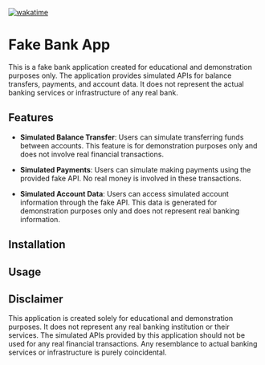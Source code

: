 [![wakatime](https://wakatime.com/badge/user/018dffc0-3d93-4ace-95af-2524fb705e0c/project/018dffc2-c83e-4403-a4d1-4edce965ad1e.svg)](https://wakatime.com/badge/user/018dffc0-3d93-4ace-95af-2524fb705e0c/project/018dffc2-c83e-4403-a4d1-4edce965ad1e)

# Fake Bank App

This is a fake bank application created for educational and demonstration purposes only. The application provides simulated APIs for balance transfers, payments, and account data. It does not represent the actual banking services or infrastructure of any real bank.

## Features

- **Simulated Balance Transfer**: Users can simulate transferring funds between accounts. This feature is for demonstration purposes only and does not involve real financial transactions.

- **Simulated Payments**: Users can simulate making payments using the provided fake API. No real money is involved in these transactions.

- **Simulated Account Data**: Users can access simulated account information through the fake API. This data is generated for demonstration purposes only and does not represent real banking information.

## Installation

## Usage

## Disclaimer

This application is created solely for educational and demonstration purposes. It does not represent any real banking institution or their services. The simulated APIs provided by this application should not be used for any real financial transactions. Any resemblance to actual banking services or infrastructure is purely coincidental.
